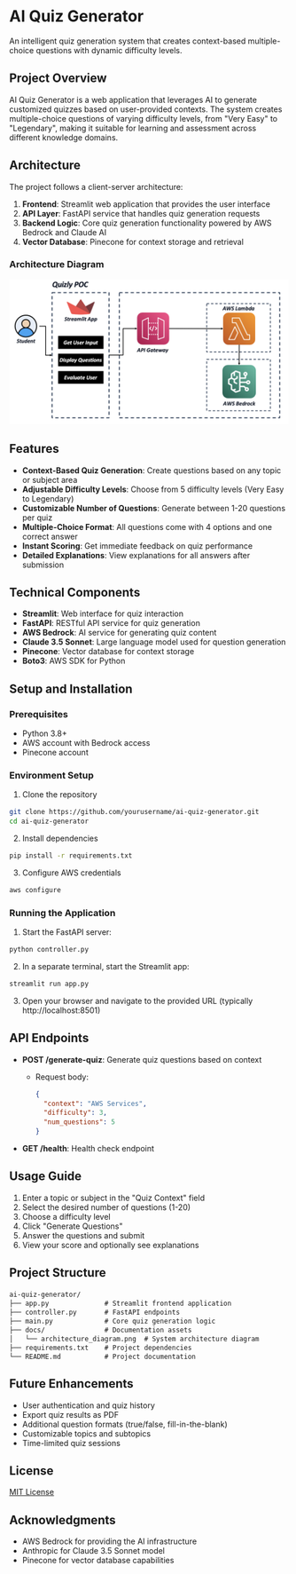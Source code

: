 # AI Quiz Generator

An intelligent quiz generation system that creates context-based multiple-choice questions with dynamic difficulty levels.

## Project Overview

AI Quiz Generator is a web application that leverages AI to generate customized quizzes based on user-provided contexts. The system creates multiple-choice questions of varying difficulty levels, from "Very Easy" to "Legendary", making it suitable for learning and assessment across different knowledge domains.

## Architecture

The project follows a client-server architecture:

1. **Frontend**: Streamlit web application that provides the user interface
2. **API Layer**: FastAPI service that handles quiz generation requests
3. **Backend Logic**: Core quiz generation functionality powered by AWS Bedrock and Claude AI
4. **Vector Database**: Pinecone for context storage and retrieval

### Architecture Diagram

![Architecture Diagram](docs/architecture_diagram.png)

## Features

- **Context-Based Quiz Generation**: Create questions based on any topic or subject area
- **Adjustable Difficulty Levels**: Choose from 5 difficulty levels (Very Easy to Legendary)
- **Customizable Number of Questions**: Generate between 1-20 questions per quiz
- **Multiple-Choice Format**: All questions come with 4 options and one correct answer
- **Instant Scoring**: Get immediate feedback on quiz performance
- **Detailed Explanations**: View explanations for all answers after submission

## Technical Components

- **Streamlit**: Web interface for quiz interaction
- **FastAPI**: RESTful API service for quiz generation
- **AWS Bedrock**: AI service for generating quiz content
- **Claude 3.5 Sonnet**: Large language model used for question generation
- **Pinecone**: Vector database for context storage
- **Boto3**: AWS SDK for Python

## Setup and Installation

### Prerequisites

- Python 3.8+
- AWS account with Bedrock access
- Pinecone account

### Environment Setup

1. Clone the repository
```bash
git clone https://github.com/yourusername/ai-quiz-generator.git
cd ai-quiz-generator
```

2. Install dependencies
```bash
pip install -r requirements.txt
```

3. Configure AWS credentials
```bash
aws configure
```

### Running the Application

1. Start the FastAPI server:
```bash
python controller.py
```

2. In a separate terminal, start the Streamlit app:
```bash
streamlit run app.py
```

3. Open your browser and navigate to the provided URL (typically http://localhost:8501)

## API Endpoints

- **POST /generate-quiz**: Generate quiz questions based on context
  - Request body:
    ```json
    {
      "context": "AWS Services",
      "difficulty": 3,
      "num_questions": 5
    }
    ```

- **GET /health**: Health check endpoint

## Usage Guide

1. Enter a topic or subject in the "Quiz Context" field
2. Select the desired number of questions (1-20)
3. Choose a difficulty level
4. Click "Generate Questions"
5. Answer the questions and submit
6. View your score and optionally see explanations

## Project Structure

```
ai-quiz-generator/
├── app.py              # Streamlit frontend application
├── controller.py       # FastAPI endpoints
├── main.py             # Core quiz generation logic
├── docs/               # Documentation assets
│   └── architecture_diagram.png  # System architecture diagram
├── requirements.txt    # Project dependencies
└── README.md           # Project documentation
```

## Future Enhancements

- User authentication and quiz history
- Export quiz results as PDF
- Additional question formats (true/false, fill-in-the-blank)
- Customizable topics and subtopics
- Time-limited quiz sessions

## License

[MIT License](LICENSE)

## Acknowledgments

- AWS Bedrock for providing the AI infrastructure
- Anthropic for Claude 3.5 Sonnet model
- Pinecone for vector database capabilities
